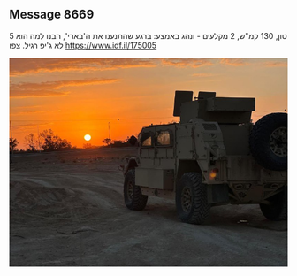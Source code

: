 ## Message 8669

5 טון, 130 קמ"ש, 2 מקלעים - ונהג באמצע:
ברגע שהתנענו את ה'בארי', הבנו למה הוא לא ג'יפ רגיל. צפו
https://www.idf.il/175005

![Photo](8669/8669_photo.jpg)
